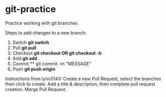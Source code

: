 # git-practice
Practice working with git branches.

Steps to add changes to a new branch:
1. Switch **git switch <branch>**
2. Pull **git pull**
3. Checkout **git checkout <branch> OR git checkout -b <branch>**
4. Add  **git add .**
5. Commit ** git commit -m "MESSAGE"
6. Push **git push origin <branch>**

Instructions from lync0143:
Create a new Pull Request, select the branches then click to create.
Add a title & description, then complete pull request creation.
Merge Pull Request.
